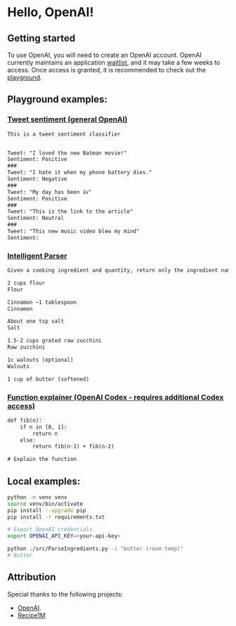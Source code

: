 # Hello, OpenAI!

## Getting started
To use OpenAI, you will need to create an OpenAI account. OpenAI currently maintains an application [waitlist](https://share.hsforms.com/1Lfc7WtPLRk2ppXhPjcYY-A4sk30), and it may take a few weeks to access.
Once access is granted, it is recommended to check out the [playground](https://beta.openai.com/playground).

## Playground examples:
### [Tweet sentiment (general OpenAI)](https://beta.openai.com/playground/p/default-tweet-classifier)
```txt
This is a tweet sentiment classifier


Tweet: "I loved the new Batman movie!"
Sentiment: Positive
###
Tweet: "I hate it when my phone battery dies."
Sentiment: Negative
###
Tweet: "My day has been 👍"
Sentiment: Positive
###
Tweet: "This is the link to the article"
Sentiment: Neutral
###
Tweet: "This new music video blew my mind"
Sentiment:
```

### [Intelligent Parser](https://beta.openai.com/playground/p/vZSmOrdzgVJ2Bh7SbEafjlDa?model=davinci)
```txt
Given a cooking ingredient and quantity, return only the ingredient name

2 cups flour
Flour

Cinnamon ~1 tablespoon
Cinnamon

About one tsp salt
Salt

1.5-2 cups grated raw zucchini
Raw zucchini

1c walnuts (optional)
Walnuts

1 cup of butter (softened)
```

### [Function explainer (OpenAI Codex - requires additional Codex access)](https://beta.openai.com/playground/p/7AaExsHVqjQ2TgS6NHvHoSWs?model=davinci-codex)
```txt
def fib(n):
    if n in [0, 1]:
        return n
    else:
        return fib(n-1) + fib(n-2)

# Explain the function
```

## Local examples:
```sh
python -m venv venv
source venv/bin/activate
pip install --upgrade pip
pip install -r requirements.txt

# Export OpenAI credentials
export OPENAI_API_KEY=<your-api-key>

python ./src/ParseIngredients.py -i "butter (room temp)"
# Butter
```

## Attribution
Special thanks to the following projects:
- [OpenAI](https://openai.com).
- [Recipe1M](http://pic2recipe.csail.mit.edu)
